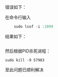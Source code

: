 
错误如下：
<img src="http://7lryhp.com1.z0.glb.clouddn.com/1.png" alt="" title="">

在命令行输入
```javascript
    sudo lsof -i :1099
```
结果如下：

<img src="http://7lryhp.com1.z0.glb.clouddn.com/2.png" alt="" title="">

然后根据PID杀死进程：

    sudo kill -9 57983

至此问题已顺利解决

